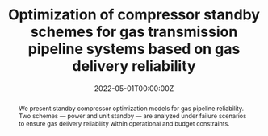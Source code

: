 ---
title: "Optimization of compressor standby schemes for gas transmission pipeline systems based on gas delivery reliability"
tags: ['gas transmission', 'reliability optimization']
authors: ['Qian Chen', 'Lili Zuo', 'Changchun Wu', 'Yun Li', 'Kaixun Hua', 'Mahdi Mehrtash', 'Yankai Cao']
publication_types: ['article-journal']
publication: "*Reliability Engineering & System Safety*"
abstract: We present standby compressor optimization models for gas pipeline reliability. Two schemes — power and unit standby — are analyzed under failure scenarios to ensure gas delivery reliability within operational and budget constraints.
date: "2022-05-01T00:00:00Z"
publishDate: "2022-05-01T00:00:00Z"
url_pdf: ""
featured: false
projects: []
slides: ""
---